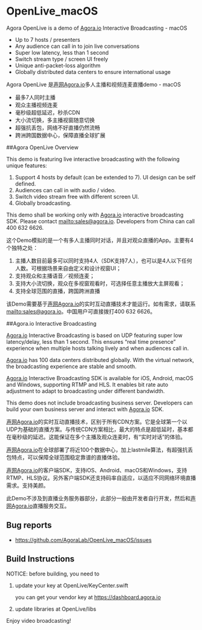 # OpenLive_macOS

Agora OpenLive is a demo of [Agora.io](http://www.agora.io) Interactive Broadcasting - macOS

* Up to 7 hosts / presenters 
* Any audience can call in to join live conversations 
* Super low latency, less than 1 second
* Switch stream type / screen UI freely 
* Unique anti-packet-loss algorithm  
* Globally distributed data centers to ensure international usage

Agora OpenLive 是[声网Agora.io](http://cn.agora.io)多人主播和视频连麦直播demo - macOS

* 最多7人同时主播
* 观众主播视频连麦
* 毫秒级超低延迟，秒杀CDN
* 大小流切换，多主播视窗随意切换
* 超强抗丢包，网络不好直播仍然流畅
* 跨洲跨国数据中心，保障直播全球扩展

##Agora OpenLive Overview

This demo is featuring live interactive broadcasting with the following unique features: 

1. Support 4 hosts by default (can be extended to 7). UI design can be self defined. 
2. Audiences can call in with audio / video. 
3. Switch video stream free with different screen UI.
4. Globally broadcasting.

This demo shall be working only with [Agora.io](http://www.agora.io) interactive broadcasting SDK. Please contact <mailto:sales@agora.io>. Developers from China can call 400 632 6626.

这个Demo模拟的是一个有多人主播同时对话，并且对观众直播的App。主要有4个独特之处：

1. 主播人数目前最多可以同时支持4人（SDK支持7人），也可以是4人以下任何人数。可根据场景来自由定义和设计视窗UI；
2. 支持观众和主播语音／视频连麦；
3. 支持大小流切换，观众在多视窗观看时，可选择任意主播放大主屏观看；
4. 支持全球范围的直播，跨国跨洲直播

该Demo需要基于[声网Agora.io](http://cn.agora.io)的实时互动直播技术才能运行。如有需求，请联系<mailto:sales@agora.io>。中国用户可直接拨打400 632 6626。

##Agora.io Interactive Broadcasting

[Agora.io](http://www.agora.io) Interactive Broadcasting is based on UDP featuring super low latency/delay, less than 1 second. This ensures “real time presence” experience when multiple hosts talking lively and when audiences call in.

[Agora.io](http://www.agora.io) has 100 data centers distributed globally. With the virtual network, the broadcasting experience are stable and smooth. 

[Agora.io](http://www.agora.io) Interactive Broadcasting SDK is available for iOS, Android, macOS and Windows, supporting RTMP and HLS. It enables bit rate auto adjustment to adapt to broadcasting under different bandwidth.

This demo does not include broadcasting business server. Developers can build your own business server and interact with [Agora.io](http://www.agora.io) SDK.

[声网Agora.io](http://cn.agora.io)的实时互动直播技术，区别于所有CDN方案。它是全球第一个以UDP为基础的直播方案。与传统CDN方案相比，最大的特点是超低延时，基本都在毫秒级的延迟。这能保证在多个主播及观众连麦时，有“实时对话”的体验。

[声网Agora.io](http://cn.agora.io)在全球部署了将近100个数据中心，加上lastmile算法，有超强抗丢包特点，可以保障全球范围稳定靠谱的直播体验。

[声网Agora.io](http://cn.agora.io)的客户端SDK，支持iOS、Android、macOS和Windows，支持RTMP、HLS协议。另外客户端SDK还支持码率自适应，以适应不同网络环境直播需求。支持美颜。

此Demo不涉及到直播业务服务器部分，此部分一般由开发者自行开发，然后和[声网Agora.io](http://cn.agora.io)直播服务交互。


## Bug reports

* https://github.com/AgoraLab/OpenLive_macOS/issues


## Build Instructions

NOTICE: before building, you need to


1. update your key at OpenLive/KeyCenter.swift

	you can get your vendor key at https://dashboard.agora.io


2. update libraries at OpenLive/libs


Enjoy video broadcasting!

